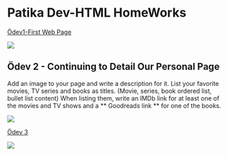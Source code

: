 # Patika Dev-HTML HomeWorks

[Ödev1-First Web Page](https://github.com/yasemingurbuz/PatikaDev-HTML/blob/main/index.html)

![](https://github.com/yasemingurbuz/PatikaDev-HTML/blob/main/%C3%B6dev1.png)

## Ödev 2 - Continuing to Detail Our Personal Page

Add an image to your page and write a description for it.
List your favorite movies, TV series and books as titles. (Movie, series, book ordered list, bullet list content)
When listing them, write an IMDb link for at least one of the movies and TV shows and a ** Goodreads link ** for one of the books.

![](https://github.com/yasemingurbuz/PatikaDev-HTML/blob/main/%C3%96dev2.png)

[Ödev 3](https://github.com/yasemingurbuz/PatikaDev-HTML/blob/main/index3.html)

![](https://github.com/yasemingurbuz/PatikaDev-HTML/blob/main/%C3%B6dev3.png)

